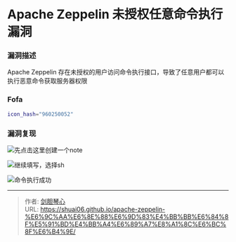 # Apache Zeppelin 未授权任意命令执行漏洞


### 漏洞描述

Apache Zeppelin 存在未授权的用户访问命令执行接口，导致了任意用户都可以执行恶意命令获取服务器权限



### Fofa

```bash
icon_hash="960250052"
```



### 漏洞复现

![先点击这里创建一个note](http://image.xpshuai.cn/zeppelin_click.jpg)



![继续填写，选择sh](http://image.xpshuai.cn/zeppelin_click2.jpg)





![命令执行成功](http://image.xpshuai.cn/zeppelin_success.jpg)











---

> 作者: [剑胆琴心](http://shuai06.github.io)  
> URL: https://shuai06.github.io/apache-zeppelin-%E6%9C%AA%E6%8E%88%E6%9D%83%E4%BB%BB%E6%84%8F%E5%91%BD%E4%BB%A4%E6%89%A7%E8%A1%8C%E6%BC%8F%E6%B4%9E/  

